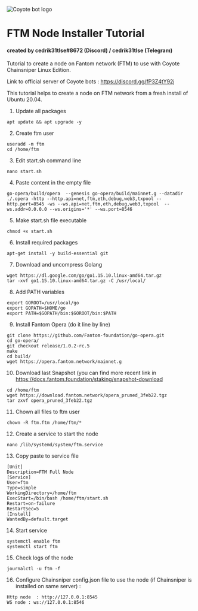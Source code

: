 
![Coyote bot logo](https://pbs.twimg.com/profile_images/1437957467225268226/a_qfpwtb_400x400.jpg "Logo Coyote bot logo")
# FTM Node Installer Tutorial

#### created by cedrik31tlse#8672 (Discord) / cedrik31tlse (Telegram)

Tutorial to create a node on Fantom network (FTM) to use with Coyote Chainsniper Linux Edition.

Link to official server of Coyote bots : https://discord.gg/fP3Z4tY92j

This tutorial helps to create a node on FTM network from a fresh install of Ubuntu 20.04.

1. Update all packages

```
apt update && apt upgrade -y
```

2. Create ftm user

```
useradd -m ftm
cd /home/ftm
```

3. Edit start.sh command line

```
nano start.sh
```

4. Paste content in the empty file

```
go-opera/build/opera  --genesis go-opera/build/mainnet.g --datadir ./.opera -http --http.api=net,ftm,eth,debug,web3,txpool --http.port=8545 -ws --ws.api=net,ftm,eth,debug,web3,txpool  --ws.addr=0.0.0.0 --ws.origins='*' --ws.port=8546
```

5. Make start.sh file executable

```
chmod +x start.sh
```

6. Install required packages

```
apt-get install -y build-essential git
```

7. Download and uncompress Golang

```
wget https://dl.google.com/go/go1.15.10.linux-amd64.tar.gz
tar -xvf go1.15.10.linux-amd64.tar.gz -C /usr/local/
```

8.  Add PATH variables

```
export GOROOT=/usr/local/go
export GOPATH=$HOME/go
export PATH=$GOPATH/bin:$GOROOT/bin:$PATH
```

9. Install Fantom Opera (do it line by line)

```
git clone https://github.com/Fantom-foundation/go-opera.git
cd go-opera/
git checkout release/1.0.2-rc.5
make
cd build/
wget https://opera.fantom.network/mainnet.g
```

10. Download last Snapshot (you can find more recent link in https://docs.fantom.foundation/staking/snapshot-download
```
cd /home/ftm
wget https://download.fantom.network/opera_pruned_3feb22.tgz
tar zxvf opera_pruned_3feb22.tgz
```

11. Chown all files to ftm user

```
chown -R ftm.ftm /home/ftm/*
```

12. Create a service to start the node
```
nano /lib/systemd/system/ftm.service
```

13. Copy paste to service file
```
[Unit]
Description=FTM Full Node
[Service]
User=ftm
Type=simple
WorkingDirectory=/home/ftm
ExecStart=/bin/bash /home/ftm/start.sh
Restart=on-failure
RestartSec=5
[Install]
WantedBy=default.target
```

14. Start service

```
systemctl enable ftm
systemctl start ftm
```

15. Check logs of the node

```
journalctl -u ftm -f
```

16. Configure Chainsniper config.json file to use the node (if Chainsniper is installed on same server) :

``` 
Http node  : http://127.0.0.1:8545
WS node : ws://127.0.0.1:8546
```
